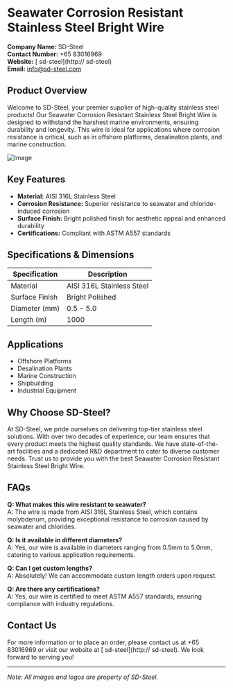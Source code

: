 # Seawater Corrosion Resistant Stainless Steel Bright Wire

**Company Name:** SD-Steel  
**Contact Number:** +65 83016969  
**Website:** [ sd-steel](http:// sd-steel)  
**Email:** info@sd-steel.com  

## Product Overview

Welcome to SD-Steel, your premier supplier of high-quality stainless steel products! Our Seawater Corrosion Resistant Stainless Steel Bright Wire is designed to withstand the harshest marine environments, ensuring durability and longevity. This wire is ideal for applications where corrosion resistance is critical, such as in offshore platforms, desalination plants, and marine construction.

![Image](https://github.com/user-attachments/assets/2567258e-e124-4816-932d-1809bd27ef0b)

## Key Features

- **Material:** AISI 316L Stainless Steel
- **Corrosion Resistance:** Superior resistance to seawater and chloride-induced corrosion
- **Surface Finish:** Bright polished finish for aesthetic appeal and enhanced durability
- **Certifications:** Compliant with ASTM A557 standards

## Specifications & Dimensions

| Specification | Description |
|---------------|-------------|
| Material      | AISI 316L Stainless Steel |
| Surface Finish| Bright Polished |
| Diameter (mm) | 0.5 - 5.0 |
| Length (m)    | 1000 |

## Applications

- Offshore Platforms
- Desalination Plants
- Marine Construction
- Shipbuilding
- Industrial Equipment

## Why Choose SD-Steel?

At SD-Steel, we pride ourselves on delivering top-tier stainless steel solutions. With over two decades of experience, our team ensures that every product meets the highest quality standards. We have state-of-the-art facilities and a dedicated R&D department to cater to diverse customer needs. Trust us to provide you with the best Seawater Corrosion Resistant Stainless Steel Bright Wire.

## FAQs

**Q: What makes this wire resistant to seawater?**  
A: The wire is made from AISI 316L Stainless Steel, which contains molybdenum, providing exceptional resistance to corrosion caused by seawater and chlorides.

**Q: Is it available in different diameters?**  
A: Yes, our wire is available in diameters ranging from 0.5mm to 5.0mm, catering to various application requirements.

**Q: Can I get custom lengths?**  
A: Absolutely! We can accommodate custom length orders upon request.

**Q: Are there any certifications?**  
A: Yes, our wire is certified to meet ASTM A557 standards, ensuring compliance with industry regulations.

## Contact Us

For more information or to place an order, please contact us at +65 83016969 or visit our website at [ sd-steel](http:// sd-steel). We look forward to serving you!

---

*Note: All images and logos are property of SD-Steel.*